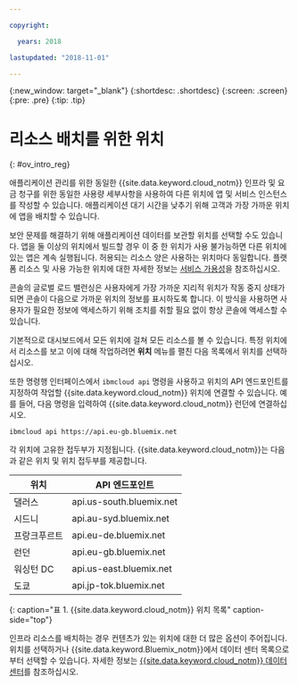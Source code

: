 ```yaml
---

copyright:

  years: 2018

lastupdated: "2018-11-01"

---
```


{:new_window: target="_blank"}
{:shortdesc: .shortdesc}
{:screen: .screen}
{:pre: .pre}
{:tip: .tip}

# 리소스 배치를 위한 위치 
{: #ov_intro_reg}

애플리케이션 관리를 위한 동일한 {{site.data.keyword.cloud_notm}} 인프라 및 요금 청구를 위한 동일한 사용량 세부사항을 사용하여 다른 위치에 앱 및 서비스 인스턴스를 작성할 수 있습니다. 애플리케이션 대기 시간을 낮추기 위해 고객과 가장 가까운 위치에 앱을 배치할 수 있습니다. 

보안 문제를 해결하기 위해 애플리케이션 데이터를 보관할 위치를 선택할 수도 있습니다. 앱을 둘 이상의 위치에서 빌드할 경우 이 중 한 위치가 사용 불가능하면 다른 위치에 있는 앱은 계속 실행됩니다. 허용되는 리소스 양은 사용하는 위치마다 동일합니다. 플랫폼 리소스 및 사용 가능한 위치에 대한 자세한 정보는 [서비스 가용성](/docs/resources/service_region.html)을 참조하십시오.

콘솔의 글로벌 로드 밸런싱은 사용자에게 가장 가까운 지리적 위치가 작동 중지 상태가 되면 콘솔이 다음으로 가까운 위치의 정보를 표시하도록 합니다. 이 방식을 사용하면 사용자가 필요한 정보에 액세스하기 위해 조치를 취할 필요 없이 항상 콘솔에 액세스할 수 있습니다.

<!---This is a pre-pup topic. Post pup, the dashboard will have a Location status widget, which will show geographies as a summary. This paragraph will change and we need to add a paragraph to explain the continents are a summary in the widget.-->
기본적으로 대시보드에서 모든 위치에 걸쳐 모든 리소스를 볼 수 있습니다. 특정 위치에서 리소스를 보고 이에 대해 작업하려면 **위치** 메뉴를 펼친 다음 목록에서 위치를 선택하십시오. 

또한 명령행 인터페이스에서 `ibmcloud api` 명령을 사용하고 위치의 API 엔드포인트를 지정하여 작업할 {{site.data.keyword.cloud_notm}} 위치에 연결할 수 있습니다. 예를 들어, 다음 명령을 입력하여 {{site.data.keyword.cloud_notm}} 런던에 연결하십시오.

```
ibmcloud api https://api.eu-gb.bluemix.net
```

각 위치에 고유한 접두부가 지정됩니다. {{site.data.keyword.cloud_notm}}는 다음과 같은 위치 및 위치 접두부를 제공합니다.

| **위치** | **API 엔드포인트** |
|-----------------|-------------------|
| 댈러스 | api.us-south.bluemix.net |
|시드니 |api.au-syd.bluemix.net |
| 프랑크푸르트 |api.eu-de.bluemix.net |
| 런던 |api.eu-gb.bluemix.net |
| 워싱턴 DC |api.us-east.bluemix.net |
| 도쿄 | api.jp-tok.bluemix.net |
{: caption="표 1. {{site.data.keyword.cloud_notm}} 위치 목록" caption-side="top"}

인프라 리소스를 배치하는 경우 컨텐츠가 있는 위치에 대한 더 많은 옵션이 주어집니다. 위치를 선택하거나 {{site.data.keyword.Bluemix_notm}}에서 데이터 센터 목록으로부터 선택할 수 있습니다. 자세한 정보는 [{{site.data.keyword.cloud_notm}} 데이터 센터](data-centers.html)를 참조하십시오.
